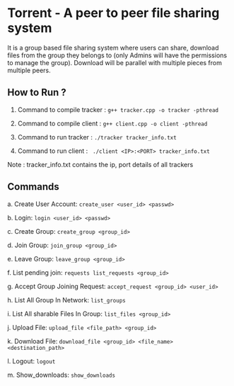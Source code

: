 # Torrent - A peer to peer file sharing system

It is a group based file sharing system where users can share, download files from the group they belongs to (only Admins will have the permissions to manage the group). Download will be parallel with multiple pieces from multiple peers.


## How to Run ?

1. Command to compile tracker : `g++ tracker.cpp -o tracker -pthread`

2. Command to compile client : `g++ client.cpp -o client -pthread`

3. Command to run tracker : `./tracker tracker_info.txt`

4. Command to run client : ` ./client <IP>:<PORT> tracker_info.txt`

Note : tracker_info.txt contains the ip, port details of all trackers


## Commands

a. Create User Account: `create_user <user_id> <passwd>`

b. Login: `login <user_id> <passwd>`

c. Create Group: `create_group <group_id>`

d. Join Group: `join_group <group_id>`

e. Leave Group: `leave_group <group_id>`

f. List pending join: `requests list_requests <group_id>`

g. Accept Group Joining Request: `accept_request <group_id> <user_id>`

h. List All Group In Network: `list_groups`

i. List All sharable Files In Group: `list_files <group_id>`

j. Upload File: `upload_file <file_path> <group_id>`

k. Download File: `download_file <group_id> <file_name> <destination_path>`

l. Logout: `logout`

m. Show_downloads: `show_downloads`
